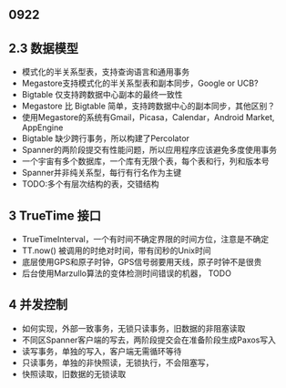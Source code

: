 ## 0922

## 2.3 数据模型
- 模式化的半关系型表，支持查询语言和通用事务
- Megastore支持模式化的半关系型表和副本同步，Google or UCB?
- Bigtable 仅支持跨数据中心副本的最终一致性
- Megastore 比 Bigtable 简单，支持跨数据中心的副本同步，其他区别？
- 使用Megastore的系统有Gmail，Picasa，Calendar，Android Market, AppEngine
- Bigtable 缺少跨行事务，所以构建了Percolator
- Spanner的两阶段提交有性能问题，所以应用程序应该避免多度使用事务
- 一个宇宙有多个数据库，一个库有无限个表，每个表和行，列和版本号
- Spanner并非纯关系型，每行有行名作为主键
- TODO:多个有层次结构的表，交错结构

## 3 TrueTime 接口
- TrueTimeInterval，一个有时间不确定界限的时间方位，注意是不确定
- TT.now() 被调用的时绝对时间，带有闰秒的Unix时间
- 底层使用GPS和原子时钟，GPS信号弱要用天线，原子时钟不是很贵
- 后台使用Marzullo算法的变体检测时间错误的机器， TODO

## 4 并发控制
- 如何实现，外部一致事务，无锁只读事务，旧数据的非阻塞读取
- 不同区Spanner客户端的写去，两阶段提交会在准备阶段生成Paxos写入
- 读写事务，单独的写入，客户端无需循环等待
- 只读事务，单独的非快照读，无锁执行，不会阻塞写，
- 快照读取，旧数据的无锁读取
